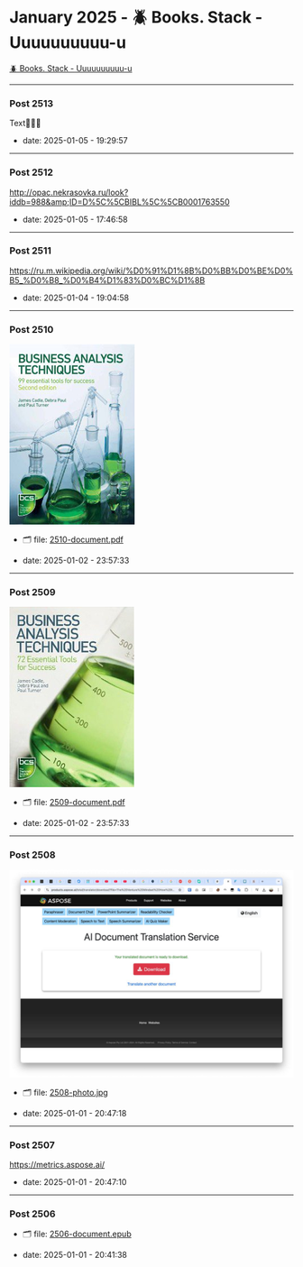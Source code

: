 # January 2025 - 🪲 Books. Stack - Uuuuuuuuuu-u

[🪲 Books. Stack - Uuuuuuuuuu-u](../../)



---

### Post 2513




Text🤗🤗🤗




- date: 2025-01-05 - 19:29:57





---

### Post 2512




<a href="http://opac.nekrasovka.ru/look?iddb=988&amp;ID=D%5C%5CBIBL%5C%5CB0001763550">http://opac.nekrasovka.ru/look?iddb=988&amp;ID=D%5C%5CBIBL%5C%5CB0001763550</a>




- date: 2025-01-05 - 17:46:58





---

### Post 2511




<a href="https://ru.m.wikipedia.org/wiki/%D0%91%D1%8B%D0%BB%D0%BE%D0%B5_%D0%B8_%D0%B4%D1%83%D0%BC%D1%8B">https://ru.m.wikipedia.org/wiki/%D0%91%D1%8B%D0%BB%D0%BE%D0%B5_%D0%B8_%D0%B4%D1%83%D0%BC%D1%8B</a>




- date: 2025-01-04 - 19:04:58





---

### Post 2510

 
![2510-thumbnail.jpg](2510-thumbnail.jpg) 





- 🗂 file: [2510-document.pdf](2510-document.pdf) 


- date: 2025-01-02 - 23:57:33





---

### Post 2509

 
![2509-thumbnail.jpg](2509-thumbnail.jpg) 





- 🗂 file: [2509-document.pdf](2509-document.pdf) 


- date: 2025-01-02 - 23:57:33





---

### Post 2508

 
![2508-photo.jpg](2508-photo.jpg) 





- 🗂 file: [2508-photo.jpg](2508-photo.jpg) 


- date: 2025-01-01 - 20:47:18





---

### Post 2507




<a href="https://metrics.aspose.ai/">https://metrics.aspose.ai/</a>




- date: 2025-01-01 - 20:47:10





---

### Post 2506






- 🗂 file: [2506-document.epub](2506-document.epub) 


- date: 2025-01-01 - 20:41:38



